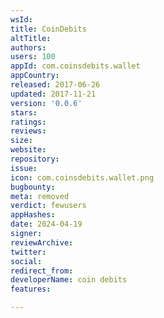 ```yaml
---
wsId: 
title: CoinDebits
altTitle: 
authors: 
users: 100
appId: com.coinsdebits.wallet
appCountry: 
released: 2017-06-26
updated: 2017-11-21
version: '0.0.6'
stars: 
ratings: 
reviews: 
size: 
website: 
repository: 
issue: 
icon: com.coinsdebits.wallet.png
bugbounty: 
meta: removed
verdict: fewusers
appHashes: 
date: 2024-04-19
signer: 
reviewArchive: 
twitter: 
social: 
redirect_from: 
developerName: coin debits
features: 

---
```


